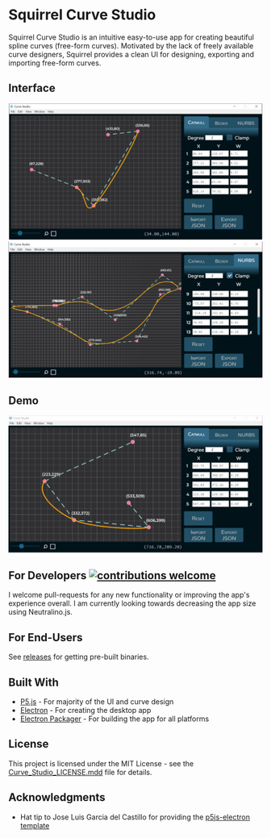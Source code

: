 # Squirrel Curve Studio 

Squirrel Curve Studio is an intuitive easy-to-use app for creating beautiful spline curves (free-form curves). Motivated by the lack of freely available curve designers, Squirrel provides a clean UI for designing, exporting and importing free-form curves. 

## Interface 
<img src="https://github.com/AntixK/Curve-Studio/blob/master/GitHub%20assets/Catmull.PNG" alt="drawing" width="700"/>
<img src="https://github.com/AntixK/Curve-Studio/blob/master/GitHub%20assets/nurbs.PNG" alt="drawing" width="700"/>

## Demo
<img src="https://github.com/AntixK/Curve-Studio/blob/master/GitHub%20assets/Demo.gif" alt="drawing" width="700"/>

## For Developers [![contributions welcome](https://img.shields.io/badge/contributions-welcome-brightgreen.svg?style=flat)](https://github.com/dwyl/esta/issues)
I welcome pull-requests for any new functionality or improving the app's experience overall. I am currently looking towards decreasing the app size using Neutralino.js. 

## For End-Users
See [releases](https://github.com/AntixK/Curve-Studio/releases) for getting pre-built binaries.

## Built With

* [P5.js](https://p5js.org) - For majority of the UI and curve design
* [Electron](https://electronjs.org) - For creating the desktop app
* [Electron Packager](https://github.com/electron-userland/electron-packager) - For building the app for all platforms

## License

This project is licensed under the MIT License - see the [Curve_Studio_LICENSE.mdd](Curve_Studio_LICENSE.md) file for details.

## Acknowledgments

* Hat tip to Jose Luis Garcia del Castillo for providing the [p5js-electron template](https://github.com/garciadelcastillo/p5js-electron-templates)


